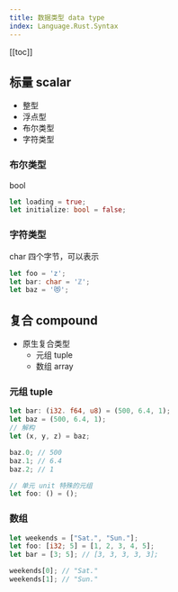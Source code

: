 ```yaml
---
title: 数据类型 data type
index: Language.Rust.Syntax
---
```


[[toc]]

## 标量 scalar

- 整型
- 浮点型
- 布尔类型
- 字符类型




### 布尔类型

bool

``` rust
let loading = true;
let initialize: bool = false;
```

### 字符类型

char 四个字节，可以表示

``` rust
let foo = 'z';
let bar: char = 'ℤ';
let baz = '😻';
```

## 复合 compound

- 原生复合类型
    - 元组 tuple
    - 数组 array

### 元组 tuple

``` rust
let bar: (i32. f64, u8) = (500, 6.4, 1);
let baz = (500, 6.4, 1);
// 解构 
let (x, y, z) = baz;

baz.0; // 500
baz.1; // 6.4
baz.2; // 1

// 单元 unit 特殊的元组
let foo: () = ();
```

### 数组

``` rust
let weekends = ["Sat.", "Sun."];
let foo: [i32; 5] = [1, 2, 3, 4, 5];
let bar = [3; 5]; // [3, 3, 3, 3, 3];

weekends[0]; // "Sat."
weekends[1]; // "Sun."

```